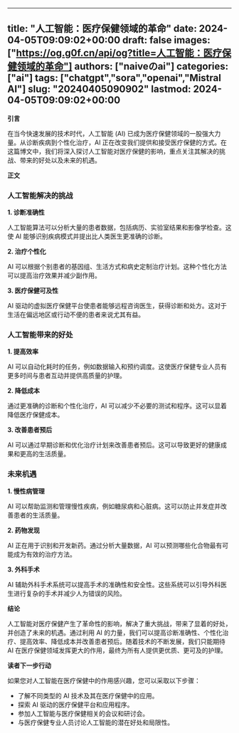 
---
title: "人工智能：医疗保健领域的革命"
date: 2024-04-05T09:09:02+00:00
draft: false
images: ["https://og.g0f.cn/api/og?title=人工智能：医疗保健领域的革命"]
authors: ["naiveのai"]
categories: ["ai"]
tags: ["chatgpt","sora","openai","Mistral AI"]
slug: "20240405090902"
lastmod: 2024-04-05T09:09:02+00:00
---
**引言**

在当今快速发展的技术时代，人工智能 (AI) 已成为医疗保健领域的一股强大力量。从诊断疾病到个性化治疗，AI 正在改变我们提供和接受医疗保健的方式。在这篇博文中，我们将深入探讨人工智能对医疗保健的影响，重点关注其解决的挑战、带来的好处以及未来的机遇。

**正文**

### 人工智能解决的挑战

**1. 诊断准确性**

人工智能算法可以分析大量的患者数据，包括病历、实验室结果和影像学检查。这使 AI 能够识别疾病模式并提出比人类医生更准确的诊断。

**2. 治疗个性化**

AI 可以根据个别患者的基因组、生活方式和病史定制治疗计划。这种个性化方法可以提高治疗效果并减少副作用。

**3. 医疗保健可及性**

AI 驱动的虚拟医疗保健平台使患者能够远程咨询医生，获得诊断和处方。这对于生活在偏远地区或行动不便的患者来说尤其有益。

### 人工智能带来的好处

**1. 提高效率**

AI 可以自动化耗时的任务，例如数据输入和预约调度。这使医疗保健专业人员有更多时间与患者互动并提供高质量的护理。

**2. 降低成本**

通过更准确的诊断和个性化治疗，AI 可以减少不必要的测试和程序。这可以显着降低医疗保健成本。

**3. 改善患者预后**

AI 可以通过早期诊断和优化治疗计划来改善患者预后。这可以导致更好的健康成果和更高的生活质量。

### 未来机遇

**1. 慢性病管理**

AI 可以帮助监测和管理慢性疾病，例如糖尿病和心脏病。这可以防止并发症并改善患者的生活质量。

**2. 药物发现**

AI 正在用于识别和开发新药。通过分析大量数据，AI 可以预测哪些化合物最有可能成为有效的治疗方法。

**3. 外科手术**

AI 辅助外科手术系统可以提高手术的准确性和安全性。这些系统可以引导外科医生进行复杂的手术并减少人为错误的风险。

**结论**

人工智能对医疗保健产生了革命性的影响，解决了重大挑战，带来了显着的好处，并创造了未来的机遇。通过利用 AI 的力量，我们可以提高诊断准确性、个性化治疗、提高效率、降低成本并改善患者预后。随着技术的不断发展，我们只能期待 AI 在医疗保健领域发挥更大的作用，最终为所有人提供更优质、更可及的护理。

**读者下一步行动**

如果您对人工智能在医疗保健中的作用感兴趣，您可以采取以下步骤：

* 了解不同类型的 AI 技术及其在医疗保健中的应用。
* 探索 AI 驱动的医疗保健平台和应用程序。
* 参加人工智能与医疗保健相关的会议和研讨会。
* 与医疗保健专业人员讨论人工智能的潜在好处和局限性。